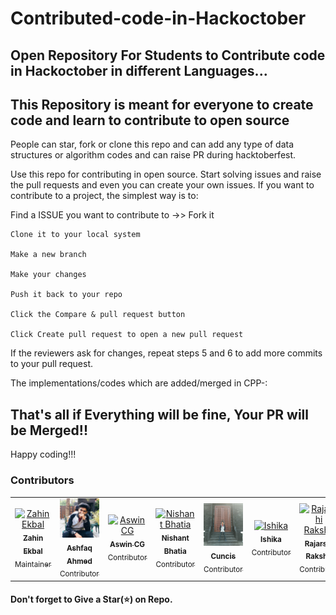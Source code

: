 # Contributed-code-in-Hackoctober

## Open Repository For Students to Contribute code in Hackoctober in different Languages...

## This Repository is meant for everyone to create code and learn to contribute to open source

People can star, fork or clone this repo and can add any type of data structures or algorithm codes and can raise PR during hacktoberfest.

Use this repo for contributing in open source.
Start solving issues and raise the pull requests and even you can create your own issues.
If you want to contribute to a project, the simplest way is to:

Find a ISSUE you want to contribute to ->> Fork it

    Clone it to your local system

    Make a new branch

    Make your changes

    Push it back to your repo

    Click the Compare & pull request button

    Click Create pull request to open a new pull request

If the reviewers ask for changes, repeat steps 5 and 6 to add more commits to your pull request.

The implementations/codes which are added/merged in CPP-:

## That's all if Everything will be fine, Your PR will be Merged!!

Happy coding!!!

### Contributors

<!-- Don't Change under this line-->
<!-- Contributors:List-->
<table>
    <tr>       
      <td align="center"><a href="https://github.com/zahinekbal"><img src="img/zahinekbal.jpg" width="100px;" alt="Zahin Ekbal"/><br /><sub><b>Zahin Ekbal</b></br> Maintainer</sub></a></td>
      <td align="center"><a href="https://github.com/ahmedashfaq027"><img src="img/ashfaqahmed.jpg" width="100px;" alt="Ashfaq Ahmed"/><br /><sub><b>Ashfaq Ahmed</b></br> Contributor</sub></a></td>
      <td align="center"><a href="https://github.com/AswinCG2002"><img src="img/AswinCG2002.jpg" width="100px;" alt="Aswin CG"/><br /><sub><b>Aswin CG</b></br>Contributor</sub></a></td>
      <td align="center"><a href="https://github.com/Nishant763"><img src="img/NishantBhatia.jpeg" width="100px;" alt="Nishant Bhatia"/><br /><sub><b>Nishant Bhatia</b></br> Contributor</sub></a></td>  
      <td align="center"><a href="https://github.com/cuncis"><img src="img/Cuncis.jpeg" width="100px;" alt="Cuncis"/><br /><sub><b>Cuncis</b></br> Contributor</sub></a></td>
      <td align="center"><a href="https://github.com/ishika-a"><img src="img/Ishika.jpg" width="100px;" alt="Ishika"/><br /><sub><b>Ishika</b></br> Contributor</sub></a></td>
      <td align="center"><a href="https://github.com/prototype-raj"><img src="img/rajarshi.jpg" width="100px;" height="100px;" alt="Rajarshi Rakshit"/><br><sub><b>Rajarshi Rakshit</b><br> Contributor</sub></a></td>
      <td align="center"><a href="https://github.com/Jay206-Programmer"><img src="img/Jay_Shukla.jpg" width="100 px" alt="Jay Shukla"/><br><sub><b>Jay Shukla</b><br> Contributor</sub></a></td>
      <td align="center"><a href="https://github.com/ilimugur"><img src="img/ilimugur.jpg" width="100px;" alt="Ilim Ugur"/><br /><sub><b>Ilim Ugur</b></br> Contributor</sub></a></td>
    </tr>
</table>

#### Don't forget to Give a Star(⭐) on Repo.
